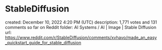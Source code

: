# StableDiffusion

created: December 10, 2022 4:20 PM (UTC)
description: 1,771 votes and 131 comments so far on Reddit
folder: AI Systems / AI | Image | Stable Diffusion
url: https://www.reddit.com/r/StableDiffusion/comments/xvhavo/made_an_easy_quickstart_guide_for_stable_diffusion